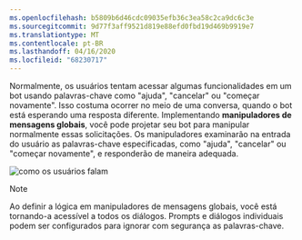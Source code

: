 ```yaml
---
ms.openlocfilehash: b5809b6d46cdc09035efb36c3ea58c2ca9dc6c3e
ms.sourcegitcommit: 9d77f3aff9521d819e88efd0fbd19d469b9919e7
ms.translationtype: MT
ms.contentlocale: pt-BR
ms.lasthandoff: 04/16/2020
ms.locfileid: "68230717"
---
```

Normalmente, os usuários tentam acessar algumas funcionalidades em um bot usando palavras-chave como "ajuda", "cancelar" ou "começar novamente". Isso costuma ocorrer no meio de uma conversa, quando o bot está esperando uma resposta diferente. Implementando **manipuladores de mensagens globais**, você pode projetar seu bot para manipular normalmente essas solicitações.
Os manipuladores examinarão na entrada do usuário as palavras-chave especificadas, como "ajuda", "cancelar" ou "começar novamente", e responderão de maneira adequada. 

![como os usuários falam](~/media/designing-bots/capabilities/trigger-actions.png)

> [!NOTE]
> Ao definir a lógica em manipuladores de mensagens globais, você está tornando-a acessível a todos os diálogos. Prompts e diálogos individuais podem ser configurados para ignorar com segurança as palavras-chave.

